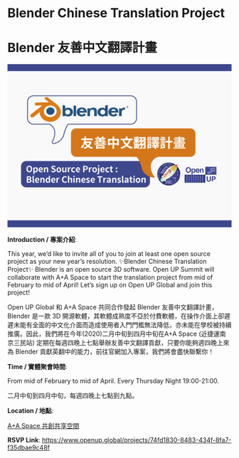 # Blender Chinese Translation Project
# Blender 友善中文翻譯計畫
![](src/picture/blender.png)

**Introduction / 專案介紹**: 

This year, we’d like to invite all of you to join at least one open source project as your new year’s resolution. ✨Blender Chinese Translation Project✨ Blender is an open source 3D software. Open UP Summit will collaborate with A+A Space to start the translation project from mid of February to mid of April! Let’s sign up on Open UP Global and join this project!

Open UP Global 和 A+A Space 共同合作發起 Blender 友善中文翻譯計畫，Blender 是一款 3D 開源軟體，其軟體成熟度不亞於付費軟體，在操作介面上卻遲遲未能有全面的中文化介面而造成使用者入門門檻無法降低，亦未能在學校被持續推廣。因此，我們將在今年(2020)二月中旬到四月中旬在A+A Space (近捷運南京三民站) 定期在每週四晚上七點舉辦友善中文翻譯貢獻，只要你能夠週四晚上來為 Blender 貢獻英翻中的能力，前往官網加入專案，我們將會盡快聯繫你！

**Time / 實體聚會時間**: 

From mid of February to mid of April. Every Thursday Night 19:00-21:00.

二月中旬到四月中旬，每週四晚上七點到九點。

**Location / 地點**: 

[A+A Space 共創共享空間](https://goo.gl/maps/Qs5z8ZT974N4SEiu6)

**RSVP Link**: https://www.openup.global/projects/74fd1830-8483-434f-8fa7-f35dbae9c48f

